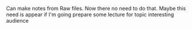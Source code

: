 
Can make notes from Raw files. Now there no need to do that. Maybe this need is appear if I'm going prepare some lecture for topic interesting audience